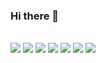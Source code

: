 ### Hi there 👋
<br>

<img src="https://img.shields.io/badge/Docker-blue?style=flat-square&logo=docker&logoColor=white"/>
<img src="https://img.shields.io/badge/Python-blue?style=flat-square&logo=python&logoColor=white"/>
<img src="https://img.shields.io/badge/PostgreSQL-blue?style=flat-square&logo=postgresql&logoColor=white"/>
<img src="https://img.shields.io/badge/SAS-blue?style=flat-square&logo=sas&logoColor=white"/>
<img src="https://img.shields.io/badge/MLflow-blue?style=flat-square&logo=mlflow&logoColor=white"/>
<img src="https://img.shields.io/badge/Grafana-blue?style=flat-square&logo=grafana&logoColor=white"/>
<img src="https://img.shields.io/badge/NGINX-blue?style=flat-square&logo=nginx&logoColor=white"/>


<!--
**utlim/utlim** is a ✨ _special_ ✨ repository because its `README.md` (this file) appears on your GitHub profile.

Here are some ideas to get you started:

- 🔭 I’m currently working on ...
- 🌱 I’m currently learning ...
- 👯 I’m looking to collaborate on ...
- 🤔 I’m looking for help with ...
- 💬 Ask me about ...
- 📫 How to reach me: ...
- 😄 Pronouns: ...
- ⚡ Fun fact: ...
-->
